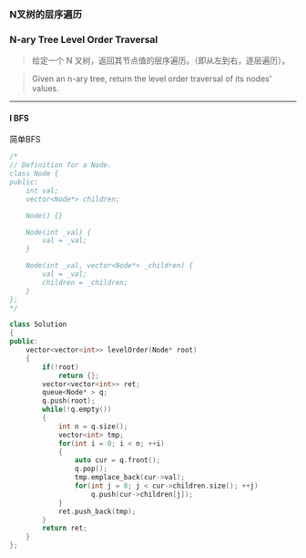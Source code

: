### N叉树的层序遍历
### N-ary Tree Level Order Traversal

> 给定一个 N 叉树，返回其节点值的层序遍历。（即从左到右，逐层遍历）。  

> Given an n-ary tree, return the level order traversal of its nodes' values.  

----------

#### I BFS

简单BFS

```cpp
/*
// Definition for a Node.
class Node {
public:
    int val;
    vector<Node*> children;

    Node() {}

    Node(int _val) {
        val = _val;
    }

    Node(int _val, vector<Node*> _children) {
        val = _val;
        children = _children;
    }
};
*/

class Solution 
{
public:
    vector<vector<int>> levelOrder(Node* root) 
    {
        if(!root)
            return {};
        vector<vector<int>> ret;
        queue<Node* > q;
        q.push(root);
        while(!q.empty())
        {
            int n = q.size();
            vector<int> tmp;
            for(int i = 0; i < n; ++i)
            {
                auto cur = q.front();
                q.pop();
                tmp.emplace_back(cur->val);
                for(int j = 0; j < cur->children.size(); ++j)
                    q.push(cur->children[j]);
            }
            ret.push_back(tmp);
        }
        return ret;
    }
};
```
